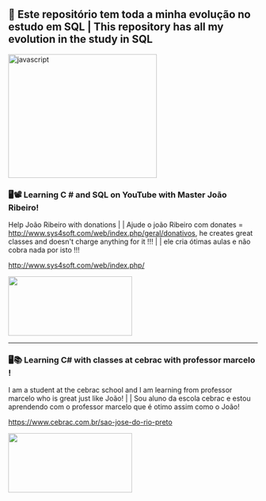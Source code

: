 ## 💾 Este repositório tem toda a minha evolução no estudo em SQL | This repository has all my evolution in the study in SQL

<img src="https://user-images.githubusercontent.com/70340981/97502267-8affd700-1951-11eb-8784-b8a499677a6f.gif" alt="javascript" width="300" height="250"/>






### 🖥📽 Learning C # and SQL on YouTube with Master João Ribeiro!


Help João Ribeiro with donations | | Ajude o joão Ribeiro com donates = http://www.sys4soft.com/web/index.php/geral/donativos, he creates great classes and doesn't charge anything for it !!! | |  ele cria ótimas aulas e não cobra nada por isto !!!

http://www.sys4soft.com/web/index.php/


<img src="https://user-images.githubusercontent.com/70340981/93710679-e652d400-fb1e-11ea-9fb9-582eaaa4f9bf.png" width="250" height="120"/>


---------------------------------------------------------------------------------------------------------------------------------------------------------



### 🖥📚 Learning C# with classes at cebrac with professor marcelo !

I am a student at the cebrac school and I am learning from professor marcelo who is great just like João! | | Sou aluno da escola cebrac e estou aprendendo com o professor marcelo que é otimo assim como o João!


https://www.cebrac.com.br/sao-jose-do-rio-preto



<img src="https://user-images.githubusercontent.com/70340981/93710706-08e4ed00-fb1f-11ea-8154-d486c6b22f8a.png" width="250" height="120"/>

